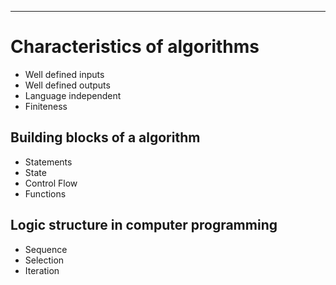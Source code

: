 ___
# Characteristics of algorithms
- Well defined inputs
- Well defined outputs
- Language independent
- Finiteness

## Building blocks of a algorithm
- Statements
- State
- Control Flow
- Functions


## Logic structure in computer programming
- Sequence
- Selection
- Iteration
